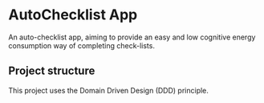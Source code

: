 # AutoChecklist App

An auto-checklist app, aiming to provide an easy and low cognitive energy consumption way of completing check-lists.

## Project structure
This project uses the Domain Driven Design (DDD) principle.

